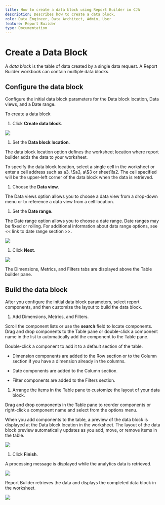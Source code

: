 ```yaml
---
title: How to create a data block using Report Builder in CJA
description: Describes how to create a data block.
role: Data Engineer, Data Architect, Admin, User
feature: Report Builder
type: Documentation
---
```


# Create a Data Block

A *data block* is the table of data created by a single data request. A
Report Builder workbook can contain multiple data blocks.

## Configure the data block

Configure the initial data block parameters for the Data block
location, Data views, and a Date range.

To create a data block

1.  Click **Create data block**.

 ![](./assets/image7.png)

1.  Set the **Data block location**.

 The data block location option defines the worksheet location where report builder adds the data to your worksheet.

 To specify the data block location, select a single cell in the worksheet or enter a cell address such as a3, \\\$a3, a\\\$3 or sheet1!a2. The cell specified will be the upper-left corner of the data block when the data is retrieved.

1.  Choose the **Data view**.

 The Data views option allows you to choose a data view from a drop-down menu or to reference a data view from a cell location.

1.  Set the **Date range**.

 The Date range option allows you to choose a date range. Date ranges may be fixed or rolling. For additional information about data range options, see << link to date range section >>.

 ![](./assets/image8.png)

1.  Click **Next**.

 ![](./assets/image9.png)

The Dimensions, Metrics, and Filters tabs are displayed above the Table builder pane.

## Build the data block

After you configure the initial data block parameters, select report
components, and then customize the layout to build the data block.

1.  Add Dimensions, Metrics, and Filters.

 Scroll the component lists or use the **search** field to locate components. Drag and drop components to the Table pane or double-click a component name in the list to automatically add the component to the Table pane.

 Double-click a component to add it to a default section of the table.

- Dimension components are added to the Row section or to the Column\
    section if you have a dimension already in the columns.

- Date components are added to the Column section.

- Filter components are added to the Filters section.

1.  Arrange the items in the Table pane to customize the layout of your
    data block.

 Drag and drop components in the Table pane to reorder components or right-click a component name and select from the options menu.

 When you add components to the table, a preview of the data block is displayed at the Data block location in the worksheet. The layout of the data block preview automatically updates as you add, move, or remove items in the table.

 ![](./assets/image10.png)

1.  Click **Finish**.

 A processing message is displayed while the analytics data is retrieved.

 ![](./assets/image11.png)

 Report Builder retrieves the data and displays the completed data  block in the worksheet.

 ![](./assets/image12.png)
